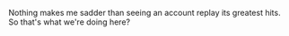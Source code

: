 Nothing makes me sadder than seeing an account replay its greatest hits. So that's what we're doing here?

